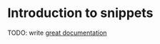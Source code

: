 # Introduction to snippets

TODO: write [great documentation](http://jacobian.org/writing/what-to-write/)
